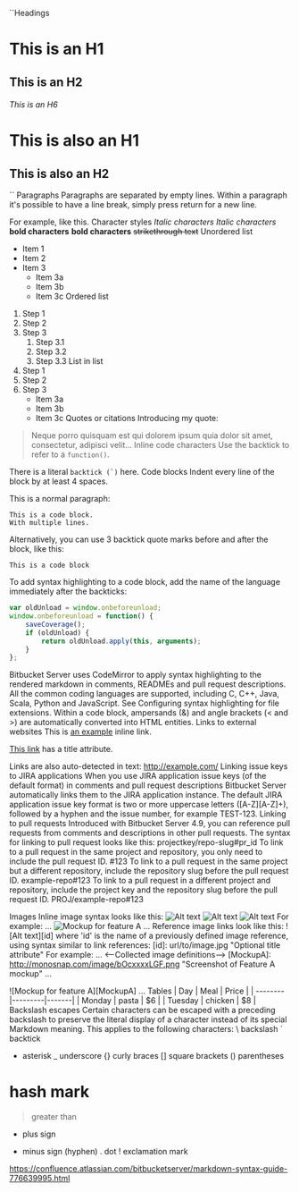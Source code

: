 ``Headings
# This is an H1
## This is an H2
###### This is an H6

This is also an H1
==================

This is also an H2
------------------
``
Paragraphs
Paragraphs are separated by empty lines. Within a paragraph it's possible to have a line break, simply press return for a new line.

For example,
like this. 
Character styles
*Italic characters* 
_Italic characters_
**bold characters**
__bold characters__
~~strikethrough text~~
Unordered list
* Item 1
* Item 2
* Item 3
  * Item 3a
  * Item 3b
  * Item 3c
Ordered list
1. Step 1
2. Step 2
3. Step 3
   1. Step 3.1
   2. Step 3.2
   3. Step 3.3
List in list
1. Step 1
2. Step 2
3. Step 3
   * Item 3a
   * Item 3b
   * Item 3c
Quotes or citations
Introducing my quote:

> Neque porro quisquam est qui 
> dolorem ipsum quia dolor sit amet, 
> consectetur, adipisci velit...
Inline code characters
Use the backtick to refer to a `function()`.
 
There is a literal ``backtick (`)`` here.
Code blocks
Indent every line of the block by at least 4 spaces.

This is a normal paragraph:

    This is a code block.
    With multiple lines.

Alternatively, you can use 3 backtick quote marks before and after the block, like this:

```
This is a code block
```

To add syntax highlighting to a code block, add the name of the language immediately
after the backticks: 

```javascript
var oldUnload = window.onbeforeunload;
window.onbeforeunload = function() {
    saveCoverage();
    if (oldUnload) {
        return oldUnload.apply(this, arguments);
    }
};
```
Bitbucket Server uses CodeMirror to apply syntax highlighting to the rendered markdown in comments, READMEs and pull request descriptions. All the common coding languages are supported, including C, C++, Java, Scala, Python and JavaScript. See Configuring syntax highlighting for file extensions.
Within a code block, ampersands (&) and angle brackets (< and >) are automatically converted into HTML entities.
Links to external websites
This is [an example](http://www.example.com/) inline link.

[This link](http://example.com/ "Title") has a title attribute.

Links are also auto-detected in text: http://example.com/
Linking issue keys to JIRA applications
When you use JIRA application issue keys (of the default format) in comments and pull request descriptions Bitbucket Server automatically links them to the JIRA application instance.
The default JIRA application issue key format is two or more uppercase letters ([A-Z][A-Z]+), followed by a hyphen and the issue number, for example TEST-123.
Linking to pull requests
Introduced with Bitbucket Server 4.9, you can reference pull requests from comments and descriptions in other pull requests. The syntax for linking to pull request looks like this: 
projectkey/repo-slug#pr_id
To link to a pull request in the same project and repository, you only need to include the pull request ID. 
#123
To link to a pull request in the same project but a different repository, include the repository slug before the pull request ID.
example-repo#123
To link to a pull request in a different project and repository, include the project key and the repository slug before the pull request ID.
PROJ/example-repo#123
 
Images
Inline image syntax looks like this:
![Alt text](/path/to/image.jpg)
![Alt text](/path/to/image.png "Optional title attribute")
![Alt text](/url/to/image.jpg)
For example:
...
![Mockup for feature A](http://monosnap.com/image/bOcxxxxLGF.png)
...
Reference image links look like this:
![Alt text][id]
where 'id' is the name of a previously defined image reference, using syntax similar to link references:
[id]: url/to/image.jpg "Optional title attribute"
For example:
...
<--Collected image definitions-->
[MockupA]: http://monosnap.com/image/bOcxxxxLGF.png "Screenshot of Feature A mockup" 
...
<!--Using an image reference-->
![Mockup for feature A][MockupA]
...
Tables
| Day     | Meal    | Price |
| --------|---------|-------|
| Monday  | pasta   | $6    |
| Tuesday | chicken | $8    |
Backslash escapes
Certain characters can be escaped with a preceding backslash to preserve the literal display of a character instead of its special Markdown meaning. This applies to the following characters:
\  backslash 
`  backtick 
*  asterisk 
_  underscore 
{} curly braces 
[] square brackets 
() parentheses 
#  hash mark 
>  greater than 
+  plus sign 
-  minus sign (hyphen) 
.  dot 
!  exclamation mark

https://confluence.atlassian.com/bitbucketserver/markdown-syntax-guide-776639995.html
